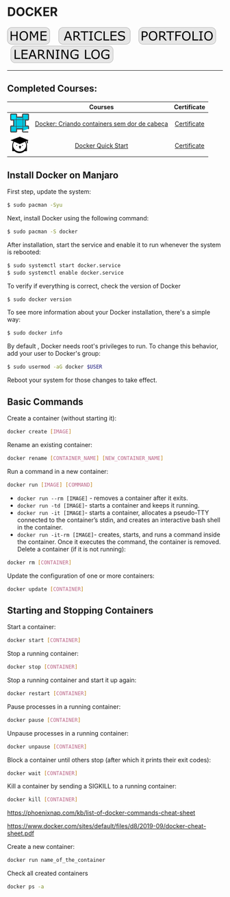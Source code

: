 # DOCKER

[![HOME](../../img/button_home.png)](https://github.com/mmmarceleza/My-Learning-Tracker#marcelos-learning-tracker) &nbsp; &nbsp; [![MY ARTICLES](../../img/button_article.png)](https://github.com/mmmarceleza/My-Learning-Tracker/blob/master/content/my-articles.md#my-articles) &nbsp; &nbsp; [![PORTFOLIO](../../img/button_portfolio.png)](https://github.com/mmmarceleza/My-Learning-Tracker/blob/master/content/portfolio.md#portfolio) &nbsp; &nbsp; [![LEARNING LOG](../../img/button_log.png)](https://github.com/mmmarceleza/My-Learning-Tracker/blob/master/content/learning-log.md#learning-log)

***

## Completed Courses:

|   | Courses | Certificate |
|:---:|:---:|:---:|
| ![Docker](../../img/docker-alura.png) | [Docker: Criando containers sem dor de cabeça](https://cursos.alura.com.br/course/docker-e-docker-compose) | [Certificate](https://cursos.alura.com.br/certificate/2b0189ad-54fa-4016-b05d-a0e2bad1464c) |
| ![Docker](../../img/linuxacademy.png) | [Docker Quick Start](https://acloudguru.com/course/docker-quick-start) | [Certificate](https://linuxacademy.com/profile/u/cert/id/407900) |

## Install Docker on Manjaro
First step, update the system:
```bash
$ sudo pacman -Syu
```
Next, install Docker using the following command:
```bash
$ sudo pacman -S docker
```
After installation, start the service and enable it to run whenever the system is rebooted:
```bash
$ sudo systemctl start docker.service
$ sudo systemctl enable docker.service
```
To verify if everything is correct, check the version of Docker
```bash
$ sudo docker version
```
To see more information about your Docker installation, there's a simple way:
```bash
$ sudo docker info
```
By default , Docker needs root's privileges to run. To change this behavior, add your user to Docker's group:
```bash
$ sudo usermod -aG docker $USER
```
Reboot your system for those changes to take effect.
## Basic Commands
Create a container (without starting it):
```bash
docker create [IMAGE]
```
Rename an existing container:
```bash
docker rename [CONTAINER_NAME] [NEW_CONTAINER_NAME]
```
Run a command in a new container:
```bash
docker run [IMAGE] [COMMAND]
```
 - `docker run --rm [IMAGE]` - removes a container after it exits.
 - `docker run -td [IMAGE]`-  starts a container and keeps it running.
 - `docker run -it [IMAGE]`- starts a container, allocates a pseudo-TTY connected to the container’s stdin, and creates an interactive bash shell in the container.
 - `docker run -it-rm [IMAGE]`- creates, starts, and runs a command inside the container. Once it executes the command, the container is removed.
Delete a container (if it is not running):
```bash
docker rm [CONTAINER]
```
Update the configuration of one or more containers:
```bash
docker update [CONTAINER]
```
## Starting and Stopping Containers
Start a container:
```bash
docker start [CONTAINER]
```
Stop a running container:
```bash
docker stop [CONTAINER]
```
Stop a running container and start it up again:
```bash
docker restart [CONTAINER]
```
Pause processes in a running container:
```bash
docker pause [CONTAINER]
```
Unpause processes in a running container:
```bash
docker unpause [CONTAINER]
```
Block a container until others stop (after which it prints their exit codes):
```bash
docker wait [CONTAINER]
```
Kill a container by sending a SIGKILL to a running container:
```bash
docker kill [CONTAINER]
```

https://phoenixnap.com/kb/list-of-docker-commands-cheat-sheet

https://www.docker.com/sites/default/files/d8/2019-09/docker-cheat-sheet.pdf


Create a new container:
```bash
docker run name_of_the_container
```
Check all created containers 
```bash
docker ps -a
```

